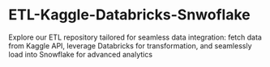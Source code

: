 # ETL-Kaggle-Databricks-Snwoflake
Explore our ETL repository tailored for seamless data integration: fetch data from Kaggle API, leverage Databricks for transformation, and seamlessly load into Snowflake for advanced analytics
